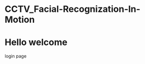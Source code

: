 # CCTV_Facial-Recognization-In-Motion
<h1>Hello welcome</h1>
<a herf="https://www.creativebloq.com/portfolios/examples-712368">login page</a>

